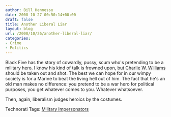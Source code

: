 ```yaml
---
author: Bill Hennessy
date: 2008-10-27 00:50:14+00:00
draft: false
title: Another Liberal Liar
layout: blog
url: /2008/10/26/another-liberal-liar/
categories:
- Crime
- Politics
---
```


Black Five has the story of cowardly, pussy, scum who's pretending to be a military hero. I know his kind of talk is frowned upon, but [Charlie W. Williams](https://www.blackfive.net/main/2008/10/another-fake-so.html) should be taken out and shot. The best we can hope for in our wimpy society is for a Marine to beat the living hell out of him. The fact that he's an old man makes no difference: you pretend to be a war hero for political purposes, you get whatever comes to you. Whatever whatsoever.

 

Then, again, liberalism judges heroics by the costumes. 

 

Technorati Tags: [Military Impersonators](https://technorati.com/tags/Military%20Impersonators)
